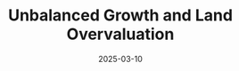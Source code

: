 ---
title: "Unbalanced Growth and Land Overvaluation"
collection: publications
venue: "Accepted at Proceedings of the National Academy of Science"
date: 2025-03-10
tags:
  - theoretical
  - macro
  - finance
coauthor: "Tomohiro Hirano"
wpurl: https://arxiv.org/abs/2307.00349
slides: https://alexisakira.github.io/files/slides/slides_unbalanced.pdf
code: https://alexisakira.github.io/files/code_unbalanced_growth.zip
---